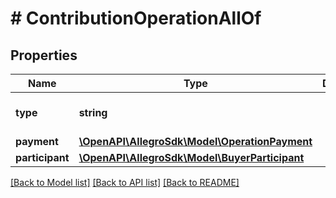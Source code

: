 # # ContributionOperationAllOf

## Properties

Name | Type | Description | Notes
------------ | ------------- | ------------- | -------------
**type** | **string** |  | [optional] [default to 'CONTRIBUTION']
**payment** | [**\OpenAPI\AllegroSdk\Model\OperationPayment**](OperationPayment.md) |  | [optional]
**participant** | [**\OpenAPI\AllegroSdk\Model\BuyerParticipant**](BuyerParticipant.md) |  | [optional]

[[Back to Model list]](../../README.md#models) [[Back to API list]](../../README.md#endpoints) [[Back to README]](../../README.md)
